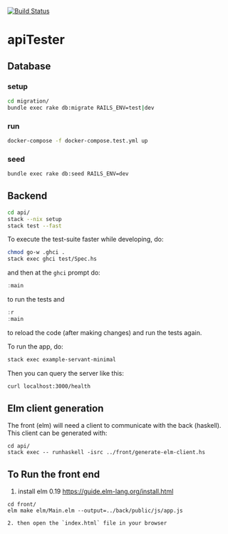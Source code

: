 [![Build Status](https://travis-ci.com/matsumonkie/apiTester.svg?branch=master)](https://travis-ci.com/matsumonkie/apiTester)

# apiTester

## Database

### setup

```bash
cd migration/
bundle exec rake db:migrate RAILS_ENV=test|dev
```

### run

```bash
docker-compose -f docker-compose.test.yml up
```

### seed

```bash
bundle exec rake db:seed RAILS_ENV=dev
```

## Backend

```bash
cd api/
stack --nix setup
stack test --fast
```

To execute the test-suite faster while developing, do:
``` bash
chmod go-w .ghci .
stack exec ghci test/Spec.hs
```

and then at the `ghci` prompt do:

``` haskell
:main
```

to run the tests and

``` haskell
:r
:main
```

to reload the code (after making changes) and run the tests again.

To run the app, do:

``` bash
stack exec example-servant-minimal
```

Then you can query the server like this:

``` bash
curl localhost:3000/health
```

## Elm client generation

The front (elm) will need a client to communicate with the back (haskell).
This client can be generated with:

```
cd api/
stack exec -- runhaskell -isrc ../front/generate-elm-client.hs
```

## To Run the front end

1. install elm 0.19 https://guide.elm-lang.org/install.html

```
cd front/
elm make elm/Main.elm --output=../back/public/js/app.js

2. then open the `index.html` file in your browser
